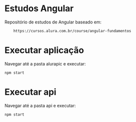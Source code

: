 # Estudos Angular
Repositório de estudos de Angular baseado em:

        https://cursos.alura.com.br/course/angular-fundamentos


# Executar aplicação

Navegar até a pasta alurapic e executar:

```
npm start
```

# Executar api

Navegar até a pasta api e executar:

```
npm start
```